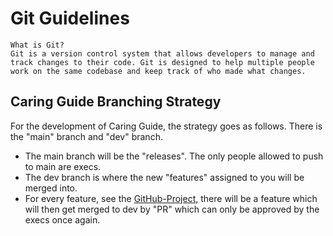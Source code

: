 # Git Guidelines

```
What is Git?
Git is a version control system that allows developers to manage and track changes to their code. Git is designed to help multiple people work on the same codebase and keep track of who made what changes.
```

## Caring Guide Branching Strategy
For the development of Caring Guide, the strategy goes as follows. 
There is the "main" branch and "dev" branch. 
- The main branch will be the "releases". The only people allowed to push to main are execs. 
- The dev branch is where the new "features" assigned to you will be merged into. 
- For every feature, see the [GitHub-Project](https://github.com/orgs/Kappa-Theta-Pi-UTD/projects/8/views/1), there will be a feature which will then get merged to dev by "PR" which can only be approved by the execs once again. 

